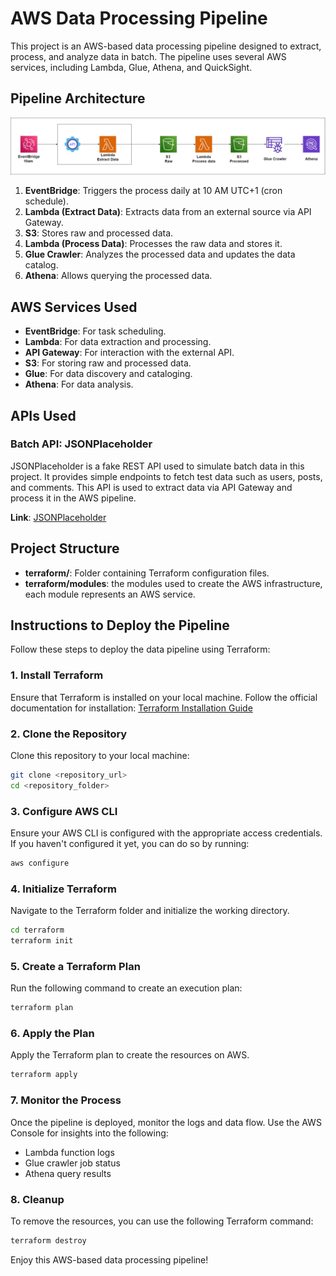 
# AWS Data Processing Pipeline

This project is an AWS-based data processing pipeline designed to extract, process, and analyze data in batch. The pipeline uses several AWS services, including Lambda, Glue, Athena, and QuickSight.

## Pipeline Architecture
![AWS pipeline diagram](Image/aws_pipeline.png)

1. **EventBridge**: Triggers the process daily at 10 AM UTC+1 (cron schedule).
2. **Lambda (Extract Data)**: Extracts data from an external source via API Gateway.
3. **S3**: Stores raw and processed data.
4. **Lambda (Process Data)**: Processes the raw data and stores it.
5. **Glue Crawler**: Analyzes the processed data and updates the data catalog.
6. **Athena**: Allows querying the processed data.

## AWS Services Used

- **EventBridge**: For task scheduling.
- **Lambda**: For data extraction and processing.
- **API Gateway**: For interaction with the external API.
- **S3**: For storing raw and processed data.
- **Glue**: For data discovery and cataloging.
- **Athena**: For data analysis.

## APIs Used

### Batch API: JSONPlaceholder
JSONPlaceholder is a fake REST API used to simulate batch data in this project. It provides simple endpoints to fetch test data such as users, posts, and comments. This API is used to extract data via API Gateway and process it in the AWS pipeline.

**Link**: [JSONPlaceholder](https://jsonplaceholder.typicode.com)

## Project Structure

- **terraform/**: Folder containing Terraform configuration files.
- **terraform/modules**: the modules used to create the AWS infrastructure, each module represents an AWS service.

## Instructions to Deploy the Pipeline

Follow these steps to deploy the data pipeline using Terraform:

### 1. Install Terraform
Ensure that Terraform is installed on your local machine. Follow the official documentation for installation:
[Terraform Installation Guide](https://learn.hashicorp.com/tutorials/terraform/install-cli)

### 2. Clone the Repository
Clone this repository to your local machine:
```bash
git clone <repository_url>
cd <repository_folder>
```

### 3. Configure AWS CLI
Ensure your AWS CLI is configured with the appropriate access credentials.
If you haven't configured it yet, you can do so by running:
```bash
aws configure
```

### 4. Initialize Terraform
Navigate to the Terraform folder and initialize the working directory.
```bash
cd terraform
terraform init
```

### 5. Create a Terraform Plan
Run the following command to create an execution plan:
```bash
terraform plan
```

### 6. Apply the Plan
Apply the Terraform plan to create the resources on AWS.
```bash
terraform apply
```

### 7. Monitor the Process
Once the pipeline is deployed, monitor the logs and data flow. Use the AWS Console for insights into the following:
- Lambda function logs
- Glue crawler job status
- Athena query results

### 8. Cleanup
To remove the resources, you can use the following Terraform command:
```bash
terraform destroy
```

Enjoy this AWS-based data processing pipeline!

